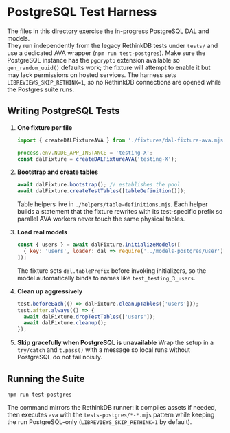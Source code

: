 # PostgreSQL Test Harness

The files in this directory exercise the in-progress PostgreSQL DAL and models.  
They run independently from the legacy RethinkDB tests under `tests/` and use a
dedicated AVA wrapper (`npm run test-postgres`). Make sure the PostgreSQL
instance has the `pgcrypto` extension available so `gen_random_uuid()` defaults
work; the fixture will attempt to enable it but may lack permissions on hosted
services. The harness sets `LIBREVIEWS_SKIP_RETHINK=1`, so no RethinkDB
connections are opened while the Postgres suite runs.

## Writing PostgreSQL Tests

1. **One fixture per file**
   ```js
   import { createDALFixtureAVA } from './fixtures/dal-fixture-ava.mjs';

   process.env.NODE_APP_INSTANCE = 'testing-X';
   const dalFixture = createDALFixtureAVA('testing-X');
   ```

2. **Bootstrap and create tables**
   ```js
   await dalFixture.bootstrap(); // establishes the pool
   await dalFixture.createTestTables([tableDefinition()]);
   ```

   Table helpers live in `./helpers/table-definitions.mjs`. Each helper builds
   a statement that the fixture rewrites with its test-specific prefix so
   parallel AVA workers never touch the same physical tables.

3. **Load real models**
   ```js
   const { users } = await dalFixture.initializeModels([
     { key: 'users', loader: dal => require('../models-postgres/user').initializeUserModel(dal) }
   ]);
   ```

   The fixture sets `dal.tablePrefix` before invoking initializers, so the model
   automatically binds to names like `test_testing_3_users`.

4. **Clean up aggressively**
   ```js
   test.beforeEach(() => dalFixture.cleanupTables(['users']));
   test.after.always(() => {
     await dalFixture.dropTestTables(['users']);
     await dalFixture.cleanup();
   });
   ```

5. **Skip gracefully when PostgreSQL is unavailable**
   Wrap the setup in a `try/catch` and `t.pass()` with a message so local runs
   without PostgreSQL do not fail noisily.

## Running the Suite

```
npm run test-postgres
```

The command mirrors the RethinkDB runner: it compiles assets if needed, then
executes `ava` with the `tests-postgres/*-*.mjs` pattern while keeping the run
PostgreSQL-only (`LIBREVIEWS_SKIP_RETHINK=1` by default).
